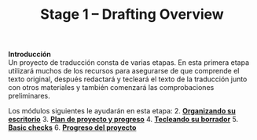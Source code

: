 ﻿---
title: Stage 1 – Drafting Overview
---

**Introducción**  
Un proyecto de traducción consta de varias etapas. En esta primera etapa utilizará muchos de los recursos para asegurarse de que comprende el texto original, después redactará y tecleará el texto de la traducción junto con otros materiales y también comenzará las comprobaciones preliminares.

Los módulos siguientes le ayudarán en esta etapa:
2. [**Organizando su escritorio**](2.OD.md)
3. [**Plan de proyecto y progreso**](3.PP1.md)
4. [**Tecleando su borrador**](4.KD.md)
5. [**Basic checks**](5.BC1.md)
6. [**Progreso del proyecto**](6.PP2.md)  
